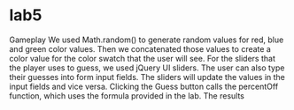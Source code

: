 # lab5

Gameplay
We used Math.random() to generate random values for red, blue and green color values. Then we concatenated those values to create a color value for the color swatch that the user will see. For the sliders that the player uses to guess, we used jQuery UI sliders. The user can also type their guesses into form input fields. The sliders will update the values in the input fields and vice versa. Clicking the Guess button calls the percentOff function, which uses the formula provided in the lab. The results 
